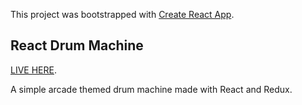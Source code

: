 This project was bootstrapped with [Create React App](https://github.com/facebook/create-react-app).

## React Drum Machine

[LIVE HERE](https://github.com/nomrik/react-drum-machine).

A simple arcade themed drum machine made with React and Redux.
